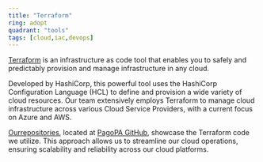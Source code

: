 ```yaml
---
title: "Terraform"
ring: adopt
quadrant: "tools"
tags: [cloud,iac,devops]
---
```


[Terraform](https://www.terraform.io/) is an infrastructure
as code tool that enables you to safely and predictably
provision and manage infrastructure in any cloud.

Developed by HashiCorp, this powerful tool uses the
HashiCorp Configuration Language (HCL) to define and
provision a wide variety of cloud resources. Our team
extensively employs Terraform to manage cloud infrastructure
across various Cloud Service Providers, with a current focus
on Azure and AWS.

[Ourrepositories](https://github.com/orgs/pagopa/repositories?q=infra),
located at [PagoPA GitHub](https://github.com/orgs/pagopa),
showcase the Terraform code we utilize. This approach allows
us to streamline our cloud operations, ensuring scalability
and reliability across our cloud platforms.